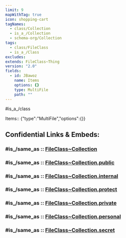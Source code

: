 ```yaml
---
limit: 9
mapWithTag: true
icon: shopping-cart
tagNames:
  - class/Collection
  - is_a_/Collection
  - schema-org/Collection
tags:
  - class/FileClass
  - is_a_/Class
excludes: 
extends: FileClass~Thing
version: "2.0"
fields:
  - id: JBawoz
    name: Items
    options: {}
    type: MultiFile
    path: ""
---
```

#is_a_/class 

Items:: {"type":"MultiFile","options":{}}


## Confidential Links & Embeds: 

### #is_/same_as :: [FileClass~Collection](/_Standards/fileClass/FileClass~Collection.md) 

### #is_/same_as :: [FileClass~Collection.public](/_public/fileClass/FileClass~Collection.public.md) 

### #is_/same_as :: [FileClass~Collection.internal](/_internal/fileClass/FileClass~Collection.internal.md) 

### #is_/same_as :: [FileClass~Collection.protect](/_protect/fileClass/FileClass~Collection.protect.md) 

### #is_/same_as :: [FileClass~Collection.private](/_private/fileClass/FileClass~Collection.private.md) 

### #is_/same_as :: [FileClass~Collection.personal](/_personal/fileClass/FileClass~Collection.personal.md) 

### #is_/same_as :: [FileClass~Collection.secret](/_secret/fileClass/FileClass~Collection.secret.md)

